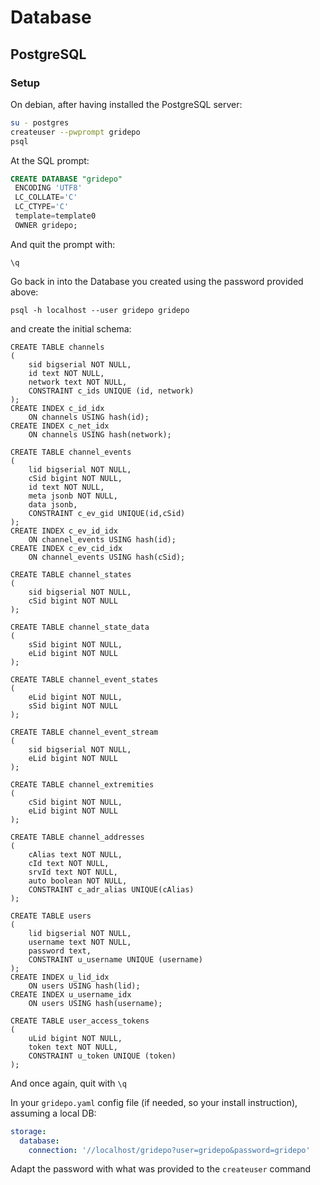 # Database
## PostgreSQL
### Setup
On debian, after having installed the PostgreSQL server:
```bash
su - postgres
createuser --pwprompt gridepo
psql
```
At the SQL prompt:
```sql
CREATE DATABASE "gridepo"
 ENCODING 'UTF8'
 LC_COLLATE='C'
 LC_CTYPE='C'
 template=template0
 OWNER gridepo;
```
And quit the prompt with:
```
\q
```

Go back in into the Database you created using the password provided above:
```
psql -h localhost --user gridepo gridepo
```
and create the initial schema:
```
CREATE TABLE channels
(
    sid bigserial NOT NULL,
    id text NOT NULL,
    network text NOT NULL,
    CONSTRAINT c_ids UNIQUE (id, network)
);
CREATE INDEX c_id_idx
    ON channels USING hash(id);
CREATE INDEX c_net_idx
    ON channels USING hash(network);

CREATE TABLE channel_events
(
    lid bigserial NOT NULL,
    cSid bigint NOT NULL,
    id text NOT NULL,
    meta jsonb NOT NULL,
    data jsonb,
    CONSTRAINT c_ev_gid UNIQUE(id,cSid)
);
CREATE INDEX c_ev_id_idx
    ON channel_events USING hash(id);
CREATE INDEX c_ev_cid_idx
    ON channel_events USING hash(cSid);

CREATE TABLE channel_states
(
    sid bigserial NOT NULL,
    cSid bigint NOT NULL
);

CREATE TABLE channel_state_data
(
    sSid bigint NOT NULL,
    eLid bigint NOT NULL
);

CREATE TABLE channel_event_states
(
    eLid bigint NOT NULL,
    sSid bigint NOT NULL
);

CREATE TABLE channel_event_stream
(
    sid bigserial NOT NULL,
    eLid bigint NOT NULL
);

CREATE TABLE channel_extremities
(
    cSid bigint NOT NULL,
    eLid bigint NOT NULL
);

CREATE TABLE channel_addresses
(
    cAlias text NOT NULL,
    cId text NOT NULL,
    srvId text NOT NULL,
    auto boolean NOT NULL,
    CONSTRAINT c_adr_alias UNIQUE(cAlias)
);

CREATE TABLE users
(
    lid bigserial NOT NULL,
    username text NOT NULL,
    password text,
    CONSTRAINT u_username UNIQUE (username)
);
CREATE INDEX u_lid_idx
    ON users USING hash(lid);
CREATE INDEX u_username_idx
    ON users USING hash(username);

CREATE TABLE user_access_tokens
(
    uLid bigint NOT NULL,
    token text NOT NULL,
    CONSTRAINT u_token UNIQUE (token)
);
```
And once again, quit with `\q`

In your `gridepo.yaml` config file (if needed, so your install instruction), assuming a local DB:
```yaml
storage:
  database:
    connection: '//localhost/gridepo?user=gridepo&password=gridepo'
```
Adapt the password with what was provided to the `createuser` command
